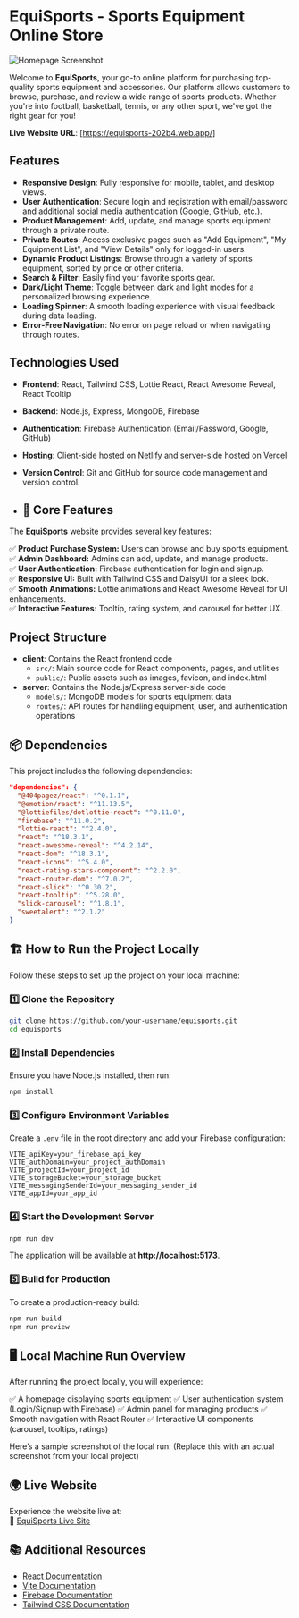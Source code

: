 # EquiSports - Sports Equipment Online Store

![Homepage Screenshot](https://i.ibb.co.com/mFPXjcNq/Screenshot-2025-02-05-154051.png)

Welcome to **EquiSports**, your go-to online platform for purchasing top-quality sports equipment and accessories. Our platform allows customers to browse, purchase, and review a wide range of sports products. Whether you're into football, basketball, tennis, or any other sport, we've got the right gear for you!

**Live Website URL**: [https://equisports-202b4.web.app/]

## Features
- **Responsive Design**: Fully responsive for mobile, tablet, and desktop views.
- **User Authentication**: Secure login and registration with email/password and additional social media authentication (Google, GitHub, etc.).
- **Product Management**: Add, update, and manage sports equipment through a private route.
- **Private Routes**: Access exclusive pages such as "Add Equipment", "My Equipment List", and "View Details" only for logged-in users.
- **Dynamic Product Listings**: Browse through a variety of sports equipment, sorted by price or other criteria.
- **Search & Filter**: Easily find your favorite sports gear.
- **Dark/Light Theme**: Toggle between dark and light modes for a personalized browsing experience.
- **Loading Spinner**: A smooth loading experience with visual feedback during data loading.
- **Error-Free Navigation**: No error on page reload or when navigating through routes.

## Technologies Used
- **Frontend**: React, Tailwind CSS, Lottie React, React Awesome Reveal, React Tooltip
- **Backend**: Node.js, Express, MongoDB, Firebase
- **Authentication**: Firebase Authentication (Email/Password, Google, GitHub)
- **Hosting**: Client-side hosted on [Netlify](https://www.netlify.com/) and server-side hosted on [Vercel](https://vercel.com/)
- **Version Control**: Git and GitHub for source code management and version control.

- ## 🌟 Core Features
The **EquiSports** website provides several key features:

✅ **Product Purchase System:** Users can browse and buy sports equipment.  
✅ **Admin Dashboard:** Admins can add, update, and manage products.  
✅ **User Authentication:** Firebase authentication for login and signup.  
✅ **Responsive UI:** Built with Tailwind CSS and DaisyUI for a sleek look.  
✅ **Smooth Animations:** Lottie animations and React Awesome Reveal for UI enhancements.  
✅ **Interactive Features:** Tooltip, rating system, and carousel for better UX.  

## Project Structure
- **client**: Contains the React frontend code
  - `src/`: Main source code for React components, pages, and utilities
  - `public/`: Public assets such as images, favicon, and index.html
- **server**: Contains the Node.js/Express server-side code
  - `models/`: MongoDB models for sports equipment data
  - `routes/`: API routes for handling equipment, user, and authentication operations
 
## 📦 Dependencies
This project includes the following dependencies:

```json
"dependencies": {
  "@404pagez/react": "^0.1.1",
  "@emotion/react": "^11.13.5",
  "@lottiefiles/dotlottie-react": "^0.11.0",
  "firebase": "^11.0.2",
  "lottie-react": "^2.4.0",
  "react": "^18.3.1",
  "react-awesome-reveal": "^4.2.14",
  "react-dom": "^18.3.1",
  "react-icons": "^5.4.0",
  "react-rating-stars-component": "^2.2.0",
  "react-router-dom": "^7.0.2",
  "react-slick": "^0.30.2",
  "react-tooltip": "^5.28.0",
  "slick-carousel": "^1.8.1",
  "sweetalert": "^2.1.2"
}
```


## 🏗 How to Run the Project Locally
Follow these steps to set up the project on your local machine:

### 1️⃣ Clone the Repository
```bash
git clone https://github.com/your-username/equisports.git
cd equisports
```

### 2️⃣ Install Dependencies
Ensure you have Node.js installed, then run:
```bash
npm install
```

### 3️⃣ Configure Environment Variables
Create a `.env` file in the root directory and add your Firebase configuration:
```env
VITE_apiKey=your_firebase_api_key
VITE_authDomain=your_project_authDomain
VITE_projectId=your_project_id
VITE_storageBucket=your_storage_bucket
VITE_messagingSenderId=your_messaging_sender_id
VITE_appId=your_app_id
```

### 4️⃣ Start the Development Server
```bash
npm run dev
```
The application will be available at **http://localhost:5173**.

### 5️⃣ Build for Production
To create a production-ready build:
```bash
npm run build
npm run preview
```

## 🖥️ Local Machine Run Overview
After running the project locally, you will experience:

✅ A homepage displaying sports equipment
✅ User authentication system (Login/Signup with Firebase)
✅ Admin panel for managing products
✅ Smooth navigation with React Router
✅ Interactive UI components (carousel, tooltips, ratings)

Here’s a sample screenshot of the local run:
(Replace this with an actual screenshot from your local project)

## 🌍 Live Website
Experience the website live at:  
🔗 [EquiSports Live Site](https://equisports-202b4.web.app/my-equipments-list)

## 📚 Additional Resources
- [React Documentation](https://reactjs.org/)
- [Vite Documentation](https://vitejs.dev/)
- [Firebase Documentation](https://firebase.google.com/docs)
- [Tailwind CSS Documentation](https://tailwindcss.com/docs)

